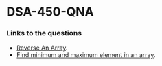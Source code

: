 # DSA-450-QNA

### Links to the questions
  - [Reverse An Array](https://practice.geeksforgeeks.org/problems/reverse-an-array).
  - [Find minimum and maximum element in an array](https://practice.geeksforgeeks.org/problems/find-minimum-and-maximum-element-in-an-array4428).
